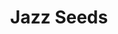 ---
templateKey: blog-post
featuredpost: false
featuredimage: /assets/Jazz_Seeds.png
title: Jazz Seeds
description: Seed
testfield: 858
---